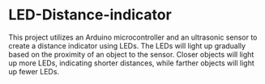 # LED-Distance-indicator
This project utilizes an Arduino microcontroller and an ultrasonic sensor to create a distance indicator using LEDs. The LEDs will light up gradually based on the proximity of an object to the sensor. Closer objects will light up more LEDs, indicating shorter distances, while farther objects will light up fewer LEDs.
